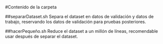 #Contenido de la carpeta

##separarDataset.sh
Separa el dataset en datos de validación y datos de trabajo, reservando los datos de validación para pruebas posteriores.

##hacerPequeño.sh
Reduce el dataset a un millón de líneas, recomendable usar después de separar el dataset.

